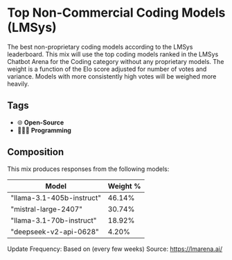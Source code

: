 # Top Non-Commercial Coding Models (LMSys)

The best non-proprietary coding models according to the LMSys leaderboard. This mix will use the top coding models ranked in the LMSys Chatbot Arena for the Coding category without any proprietary models. The weight is a function of the Elo score adjusted for number of votes and variance. Models with more consistently high votes will be weighed more heavily.

## Tags

- 🌐 **Open-Source**
- 👩🏽‍💻 **Programming**

## Composition

This mix produces responses from the following models:

| Model                     | Weight % |
| ------------------------- | -------- |
| "llama-3.1-405b-instruct" | 46.14%   |
| "mistral-large-2407"      | 30.74%   |
| "llama-3.1-70b-instruct"  | 18.92%   |
| "deepseek-v2-api-0628"    | 4.20%    |

Update Frequency: Based on (every few weeks)
Source: https://lmarena.ai/
